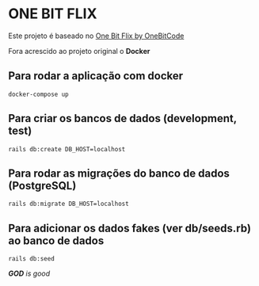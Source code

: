 # ONE BIT FLIX

Este projeto é baseado no [One Bit Flix by OneBitCode](https://github.com/OneBitCodeBlog/onebitflix)

Fora acrescido ao projeto original o **Docker**

## Para rodar a aplicação com docker

`docker-compose up`

## Para criar os bancos de dados (development, test)

`rails db:create DB_HOST=localhost`

## Para rodar as migrações do banco de dados (PostgreSQL)

`rails db:migrate DB_HOST=localhost`

## Para adicionar os dados fakes (ver db/seeds.rb) ao banco de dados

`rails ​db:​seed`

***GOD** is good*